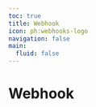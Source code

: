 ```yaml
---
toc: true
title: Webhook
icon: ph:webhooks-logo
navigation: false
main:
  fluid: false
---
```


# Webhook
